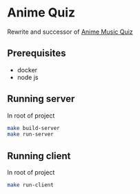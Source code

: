 # Anime Quiz
Rewrite and successor of [Anime Music Quiz](https://github.com/xLasercut/anime-music-quiz)

## Prerequisites
- docker
- node js

## Running server
In root of project
```bash
make build-server
make run-server
```

## Running client
In root of project
```bash
make run-client
```
